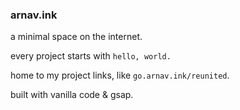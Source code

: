 ### arnav.ink

a minimal space on the internet.

every project starts with `hello, world.`

home to my project links, like `go.arnav.ink/reunited`.

built with vanilla code & gsap.